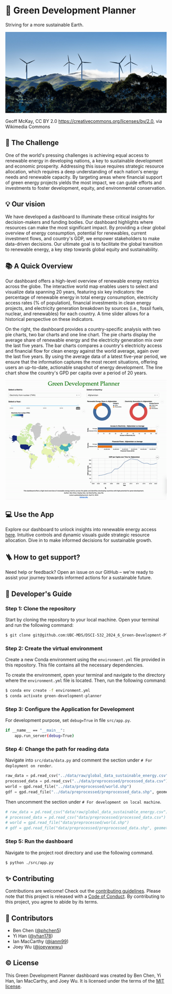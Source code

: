 # 🌿 Green Development Planner

Striving for a more sustainable Earth.

![](img/cover.jpg)

Geoff McKay, CC BY 2.0 <https://creativecommons.org/licenses/by/2.0>, via Wikimedia Commons

## 👀 The Challenge

One of the world's pressing challenges is achieving equal access to renewable energy in developing nations, a key to sustainable development and economic prosperity. Addressing this issue requires strategic resource allocation, which requires a deep understanding of each nation's energy needs and renewable capacity. By targeting areas where financial support of green energy projects yields the most impact, we can guide efforts and investments to foster development, equity, and environmental conservation.

## 💡 Our vision

We have developed a dashboard to illuminate these critical insights for decision-makers and funding bodies. Our dashboard highlights where resources can make the most significant impact. By providing a clear global overview of energy consumption, potential for renewables, current investment flows, and country's GDP, we empower stakeholders to make data-driven decisions. Our ultimate goal is to facilitate the global transition to renewable energy, a key step towards global equity and sustainability.

## 📚 A Quick Overview

Our dashboard offers a high-level overview of renewable energy metrics across the globe. The interactive world map enables users to select and visualize data spanning 20 years, featuring six key indicators: the percentage of renewable energy in total energy consumption, electricity access rates (% of population), financial investments in clean energy projects, and electricity generation breakdown by sources (i.e., fossil fuels, nuclear, and renewables) for each country. A time slider allows for a historical perspective on these indicators.

On the right, the dashboard provides a country-specific analysis with two pie charts, two bar charts and one line chart. The pie charts display the average share of renewable energy and the electricity generation mix over the last five years. The bar charts compares a country's electricity access and financial flow for clean energy against the world average, again over the last five years. By using the average data of a latest five-year period, we ensure that the information captures the most recent situations, offering users an up-to-date, actionable snapshot of energy development. The line chart show the country's GPD per capita over a period of 20 years.

![demo](img/demo.gif)

## 💻 Use the App

Explore our dashboard to unlock insights into renewable energy access [here](https://dsci-532-2024-6-green-development-planner.onrender.com/). Intuitive controls and dynamic visuals guide strategic resource allocation. Dive in to make informed decisions for sustainable growth.

## 🪜 How to get support?

Need help or feedback? Open an issue on our GitHub – we're ready to assist your journey towards informed actions for a sustainable future.

## 📖 Developer's Guide

### Step 1: Clone the repository

Start by cloning the repository to your local machine. Open your terminal and run the following command:

``` bash
$ git clone git@github.com:UBC-MDS/DSCI-532_2024_6_Green-Development-Planner.git
```

### Step 2: Create the virtual environment

Create a new Conda environment using the `environment.yml` file provided in this repository. This file contains all the necessary dependencies.

To create the environment, open your terminal and navigate to the directory where the `environment.yml` file is located. Then, run the following command:

``` bash
$ conda env create -f environment.yml
$ conda activate green-development-planner
```

### Step 3: Configure the Application for Development

For development purpose, set `debug=True` in file `src/app.py`.

``` bash
if __name__ == "__main__":
    app.run_server(debug=True)
```

### Step 4: Change the path for reading data

Navigate into `src/data/data.py` and comment the section under `# For deployment on render`.

``` python
raw_data = pd.read_csv("../data/raw/global_data_sustainable_energy.csv")
processed_data = pd.read_csv("../data/preprocessed/processed_data.csv")
world = gpd.read_file("../data/preprocessed/world.shp")
gdf = gpd.read_file("../data/preprocessed/preprocessed_data.shp", geometry="geometry")
```

Then uncomment the section under `# For development on local machine`.
```python
# raw_data = pd.read_csv("data/raw/global_data_sustainable_energy.csv")
# processed_data = pd.read_csv("data/preprocessed/processed_data.csv")
# world = gpd.read_file("data/preprocessed/world.shp")
# gdf = gpd.read_file("data/preprocessed/preprocessed_data.shp", geometry="geometry")
```

### Step 5: Run the dashboard

Navigate to the project root directory and use the following command.

``` bash
$ python ./src/app.py
```

## ✨ Contributing

Contributions are welcome! Check out the [contributing guidelines](CONTRIBUTING.md). Please note that this project is released with a [Code of Conduct](CONDUCT.md). By contributing to this project, you agree to abide by its terms.

## 👥 Contributors

-   Ben Chen ([\@phchen5](https://github.com/phchen5))
-   Yi Han ([\@yhan178](https://github.com/yhan178))
-   Ian MacCarthy ([\@ianm99](https://github.com/ianm99))
-   Joey Wu ([\@joeywwwu](https://github.com/joeywwwu))

## ©️ License

This Green Development Planner dashboard was created by Ben Chen, Yi Han, Ian MacCarthy, and Joey Wu. It is licensed under the terms of the [MIT license](LICENSE).
